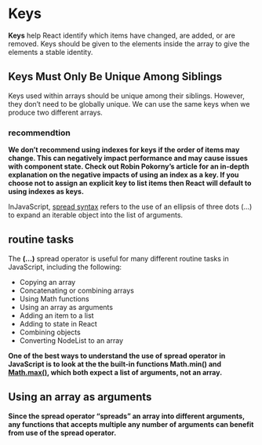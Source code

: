 # Keys 

**Keys** help React identify which items have changed, are added, or are removed. Keys should be given to the elements inside the array to give the elements a stable identity.


## Keys Must Only Be Unique Among Siblings
Keys used within arrays should be unique among their siblings. However, they don’t need to be globally unique. We can use the same keys when we produce two different arrays.

### recommendtion

**We don’t recommend using indexes for keys if the order of items may change. This can negatively impact performance and may cause issues with component state. Check out Robin Pokorny’s article for an in-depth explanation on the negative impacts of using an index as a key. If you choose not to assign an explicit key to list items then React will default to using indexes as keys.**

InJavaScript, [spread syntax](https://developer.mozilla.org/en-US/docs/Web/JavaScript/Reference/Operators/Spread_syntax) refers to the use of an ellipsis of three dots (…) to expand an iterable object into the list of arguments.



## routine tasks
The **(…)** spread operator is useful for many different routine tasks in JavaScript, including the following:

* Copying an array
* Concatenating or combining arrays
* Using Math functions
* Using an array as arguments
* Adding an item to a list
* Adding to state in React
* Combining objects
* Converting NodeList to an array

**One of the best ways to understand the use of spread operator in JavaScript is to look at the the built-in functions Math.min() and [Math.max()](https://developer.mozilla.org/en-US/docs/Web/JavaScript/Reference/Global_Objects/Math/max), which both expect a list of arguments, not an array.**


## Using an array as arguments

**Since the spread operator “spreads” an array into different arguments, any functions that accepts multiple any number of arguments can benefit from use of the spread operator.**
